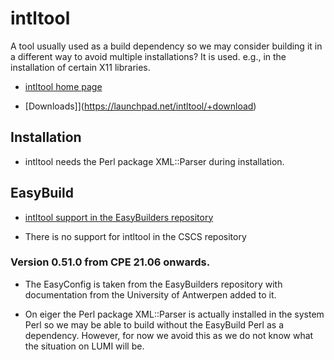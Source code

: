 # intltool

A tool usually used as a build dependency so we may consider building it in a
different way to avoid multiple installations? It is used. e.g., in the installation
of certain X11 libraries.

  * [intltool home page](https://freedesktop.org/wiki/Software/intltool/)

  * [Downloads]](https://launchpad.net/intltool/+download)


## Installation

  * intltool needs the Perl package XML::Parser during installation.


## EasyBuild

  * [intltool support in the EasyBuilders repository](https://github.com/easybuilders/easybuild-easyconfigs/tree/develop/easybuild/easyconfigs/i/intltool)

  * There is no support for intltool in the CSCS repository


### Version 0.51.0 from CPE 21.06 onwards.

  * The EasyConfig is taken from the EasyBuilders repository with documentation
    from the University of Antwerpen added to it.

  * On eiger the Perl package XML::Parser is actually installed in the system Perl
    so we may be able to build without the EasyBuild Perl as a dependency. However,
    for now we avoid this as we do not know what the situation on LUMI will be.
